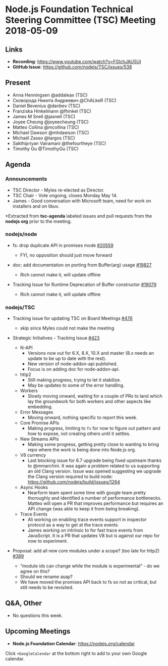 # Node.js Foundation Technical Steering Committee (TSC) Meeting 2018-05-09

## Links

* **Recording**:  <https://www.youtube.com/watch?v=FGlchJAU5UI>
* **GitHub Issue**: <https://github.com/nodejs/TSC/issues/538>

## Present

* Anna Henningsen @addaleax (TSC)
* Сковорода Никита Андреевич @ChALkeR (TSC)
* Daniel Bevenius @danbev (TSC)
* Franziska Hinkelmann @fhinkel (TSC)
* James M Snell @jasnell (TSC)
* Joyee Cheung @joyeecheung (TSC)
* Matteo Collina @mcollina (TSC)
* Michael Dawson @mhdawson (TSC)
* Michaël Zasso @targos (TSC)
* Sakthipriyan Vairamani @thefourtheye (TSC)
* Timothy Gu @TimothyGu (TSC)

## Agenda

### Announcements

* TSC Director - Myles re-elected as Director.
* TSC Chair - Vote ongoing, closes Monday May 14.
* James - Good conversation with Microsoft team, need for work on installers and on libuv.

*Extracted from **tsc-agenda** labeled issues and pull requests from the **nodejs org** prior to the meeting.

### nodejs/node

* fs: drop duplicate API in promises mode [#20559](https://github.com/nodejs/node/pull/20559)
  * FYI, no opposition should just move forward

* doc: add documentation on porting from Buffer(arg) usage [#19827](https://github.com/nodejs/node/issues/19827)
  * Rich cannot make it, will update offline

* Tracking Issue for Runtime Deprecation of Buffer constructor [#19079](https://github.com/nodejs/node/issues/19079)
  * Rich cannot make it, will update offline

### nodejs/TSC

* Tracking issue for updating TSC on Board Meetings [#476](https://github.com/nodejs/TSC/issues/476)
  * skip since Myles could not make the meeting

* Strategic Initiatives - Tracking Issue [#423](https://github.com/nodejs/TSC/issues/423)
  * N-API
    * Versions now out for 6.X, 8.X, 10.X and master (8.x needs an update to be up to date with the rest).
    * New version of node-addon-api published.
    * Focus is on adding doc for node-addon-api.
  * http2
    * Still making progress, trying to let it stabilize.
    * May be updates to some of the error handling.
  * Workers
    * Slowly moving onward, waiting for a couple of PRs to land which lay the groundwork
      for both workers and other aspects like embedding.
  * Error Messages
    * Moving onward, nothing specific to report this week.
  * Core Promise APIs
    * Making progress, limiting to `fs` for now to figure out pattern and how to expose, not creating
      others until it settles.
  * New Streams APIs
    * Making some progress, getting pretty close to wanting to bring repo where the work is being
      done into Node.js org.
  * V8 currency
    * Last blocking issue for 6.7 upgrade being fixed upstream thanks to @mmarchini. It was again
      a problem related to us supporting an old Clang version. Issue was opened suggesting we
      upgrade the Clang version required to build node: <https://github.com/nodejs/build/issues/1264>
  * Async Hooks
    * Nearform team spent some time with google team pretty thoroughly and identified a number
      of performance bottlenecks. Matteo will open a PR that improves performance but requires
      an API change (was able to keep it from being breaking).
  * Trace Events
    * Ali working on enabling trace events support in inspector protocol as a way to get
      at the trace events
    * James working on intrinsic to for fast trace events from JavaScript. It is a PR that
      updates V8 but is against our repo for now to experiment.

* Proposal: add all new core modules under a scope? (too late for http2) [#389](https://github.com/nodejs/TSC/issues/389)
  * “module ids can change while the module is experimental” - do we agree on this?
  * Should we rename asap?
  * We have moved the promises API back to fs so not as critical, but still needs to be
    revisited.

## Q&A, Other

* No questions this week.

## Upcoming Meetings

* **Node.js Foundation Calendar**: <https://nodejs.org/calendar>

Click `+GoogleCalendar` at the bottom right to add to your own Google calendar.
